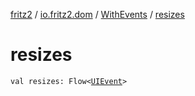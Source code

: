 [fritz2](../../index.md) / [io.fritz2.dom](../index.md) / [WithEvents](index.md) / [resizes](./resizes.md)

# resizes

`val resizes: Flow<`[`UIEvent`](https://kotlinlang.org/api/latest/jvm/stdlib/org.w3c.dom.events/-u-i-event/index.html)`>`